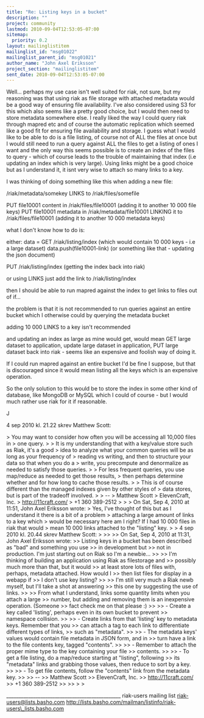 ```yaml
---
title: "Re: Listing keys in a bucket"
description: ""
project: community
lastmod: 2010-09-04T12:53:05-07:00
sitemap:
  priority: 0.2
layout: mailinglistitem
mailinglist_id: "msg01022"
mailinglist_parent_id: "msg01021"
author_name: "John Axel Eriksson"
project_section: "mailinglistitem"
sent_date: 2010-09-04T12:53:05-07:00
---
```



Well... perhaps my use case isn't well suited for riak, not sure, but my 
reasoning was that using riak as file storage with attached
metadata would be a good way of ensuring file availability. I've also 
considered using S3 for this which also seems like a pretty
good choice, but I would then need to store metadata somewhere else.
I really liked the way I could query riak through mapred etc and of course the 
automatic replication which seemed like a good fit
for ensuring file availability and storage. I guess what I would like to be 
able to do is a file listing, of course not of ALL the files at
once but I would still need to run a query against ALL the files to get a 
listing of ones I want and the only way this seems possible
is to create an index of the files to query - which of course leads to the 
trouble of maintaining that index (i.e updating an index which is very
large). Using links might be a good choice but as I understand it, it isnt very 
wise to attach so many links to a key.

I was thinking of doing something like this when adding a new file:

/riak/metadata/somekey LINKS to /riak/files/somefile

PUT file10001 content in /riak/files/file10001 (adding it to another 10 000 
file keys)
PUT file10001 metadata in /riak/metadata/file10001 LINKING it to 
/riak/files/file10001 (adding it to another 10 000 metadata keys)

what I don't know how to do is:

either:
data = GET /riak/listing/index (which would contain 10 000 keys - i.e a large 
dataset)
data.push(file10001-link) (or something like that - updating the json document)

PUT /riak/listing/index (getting the index back into riak)

or using LINKS just
add the link to /riak/listing/index

then I should be able to run mapred against the index to get links to files out 
of if...

the problem is that it is not recommended to run queries against an entire 
bucket which I otherwise could
by querying the metadata bucket

adding 10 000 LINKS to a key isn't recommended

and updating an index as large as mine would get, would mean GET large dataset 
to application, update
large dataset in application, PUT large dataset back into riak - seems like an 
expensive and foolish way
of doing it.

If I could run mapred against an entire bucket I'd be fine I suppose, but that 
is discouraged since it would mean
listing all the keys which is an expensive operation.

So the only solution to this would be to store the index in some other kind of 
database, like MongoDB or MySQL which
I could of course - but I would much rather use riak for it if reasonable.

J


4 sep 2010 kl. 21.22 skrev Matthew Scott:

&gt; You may want to consider how often you will be accessing all 10,000 files in 
&gt; one query.
&gt; 
&gt; It is my understanding that with a key/value store such as Riak, it's a good 
&gt; idea to analyze what your common queries will be as long as your frequency of 
&gt; reading vs writing, and then to structure your data so that when you do a 
&gt; write, you precompute and denormalize as needed to satisfy those queries.
&gt; 
&gt; For less frequent queries, you use map/reduce as needed to get those results, 
&gt; then perhaps determine whether and for how long to cache those results.
&gt; 
&gt; This is of course different than the managed indexes given by other styles of 
&gt; data stores, but is part of the tradeoff involved.
&gt; 
&gt; --
&gt; Matthew Scott
&gt; ElevenCraft, Inc.
&gt; http://11craft.com/
&gt; +1 360 389-2512
&gt; 
&gt; 
&gt; On Sat, Sep 4, 2010 at 11:51, John Axel Eriksson  wrote:
&gt; Yes, I've thought of this but as I understand it there is a bit of a problem 
&gt; attaching a large amount of links to a key which
&gt; would be necessary here am I right? If I had 10 000 files in riak that would 
&gt; mean 10 000 links attached to the "listing" key.
&gt; 
&gt; 4 sep 2010 kl. 20.44 skrev Matthew Scott:
&gt; 
&gt;&gt; 
&gt;&gt; On Sat, Sep 4, 2010 at 11:31, John Axel Eriksson  wrote:
&gt;&gt; Listing keys in a bucket has been described as "bad" and something you use 
&gt;&gt; in development but
&gt;&gt; not in production. I'm just starting out on Riak so I'm a newbie...
&gt;&gt; 
&gt;&gt; I'm thinking of building an application using Riak as filestorage and 
&gt;&gt; possibly much more than that, but it would
&gt;&gt; at least store lots of files with, perhaps, metadata attached. How would I 
&gt;&gt; then list files for display in a webapp if
&gt;&gt; I don't use key listing?
&gt;&gt; 
&gt;&gt; I'm still very much a Riak newb myself, but I'll take a shot at answering 
&gt;&gt; this one by suggesting the use of links.
&gt;&gt; 
&gt;&gt; From what I understand, links some quantity limits when you attach a large 
&gt;&gt; number, but adding and removing them is an inexpensive operation. (Someone 
&gt;&gt; fact check me on that please :)
&gt;&gt; 
&gt;&gt; - Create a key called 'listing', perhaps even in its own bucket to prevent 
&gt;&gt; namespace collision.
&gt;&gt; 
&gt;&gt; - Create links from that 'listing' key to metadata keys. Remember that you 
&gt;&gt; can attach a tag to each link to differentiate different types of links, 
&gt;&gt; such as "metadata".
&gt;&gt; 
&gt;&gt; - The metadata keys' values would contain file metadata in JSON form, and in 
&gt;&gt; turn have a link to the file contents key, tagged "contents".
&gt;&gt; 
&gt;&gt; - Remember to attach the proper mime type to the key containing your file 
&gt;&gt; contents.
&gt;&gt; 
&gt;&gt; - To get a file listing, do a map/reduce starting at "listing", following 
&gt;&gt; its "metadata" links and grabbing those values, then reduce to sort by a key.
&gt;&gt; 
&gt;&gt; - To get file contents, follow the "contents" link from the metadata key.
&gt;&gt; 
&gt;&gt; --
&gt;&gt; Matthew Scott
&gt;&gt; ElevenCraft, Inc.
&gt;&gt; http://11craft.com/
&gt;&gt; +1 360 389-2512
&gt;&gt; 
&gt;&gt; 
&gt; 
&gt; 

\_\_\_\_\_\_\_\_\_\_\_\_\_\_\_\_\_\_\_\_\_\_\_\_\_\_\_\_\_\_\_\_\_\_\_\_\_\_\_\_\_\_\_\_\_\_\_
riak-users mailing list
riak-users@lists.basho.com
http://lists.basho.com/mailman/listinfo/riak-users\_lists.basho.com

